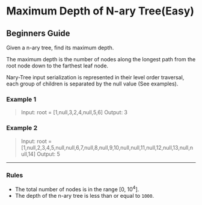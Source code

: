 # Maximum Depth of N-ary Tree(Easy)

## Beginners Guide

Given a n-ary tree, find its maximum depth.

The maximum depth is the number of nodes along the longest path from the root node down to the farthest leaf node.

Nary-Tree input serialization is represented in their level order traversal, each group of children is separated by the null value (See examples).

### Example 1

> Input: root = [1,null,3,2,4,null,5,6]
Output: 3

### Example 2

> Input: root = [1,null,2,3,4,5,null,null,6,7,null,8,null,9,10,null,null,11,null,12,null,13,null,null,14]
Output: 5

---

### Rules

* The total number of nodes is in the range [0, 10$^4$].
* The depth of the n-ary tree is less than or equal to `1000`.

